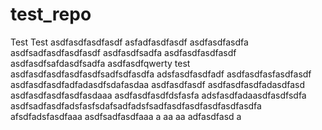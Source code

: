 # test_repo
Test
Test
asdfasdfasdfasdf
asfadfasdfasdf
asdfasdfasdfa
asdfsadfasdfasdfasdf
asdfasdfsadfa
asdfasdfasdfasdf
asdfasdfsafdasdfsadfa
asdfasdfqwerty
test
asdfasdfasdfasdfasdfsadfsdfasdfa
adsfasdfasdfadf
asdfasdfasfasdfasdf
asdfasdfasdfadfadasdfsdafasdaa
asdfasdfasdf
asdfasdfasdfadasdfasd
asdfasdfasdfasdfasdaaa
asdfasdfasdfdsfasfa
adsfasdfadaasdfasdfsdfa
asdfsadfasdfadsfasfsdafsadfadsfsadfasdfasdfasdfasdfasdfa
afsdfadsfasdfaaa
asdfsadfasdfaaa
a
aa
aa
adfasdfasd
a
